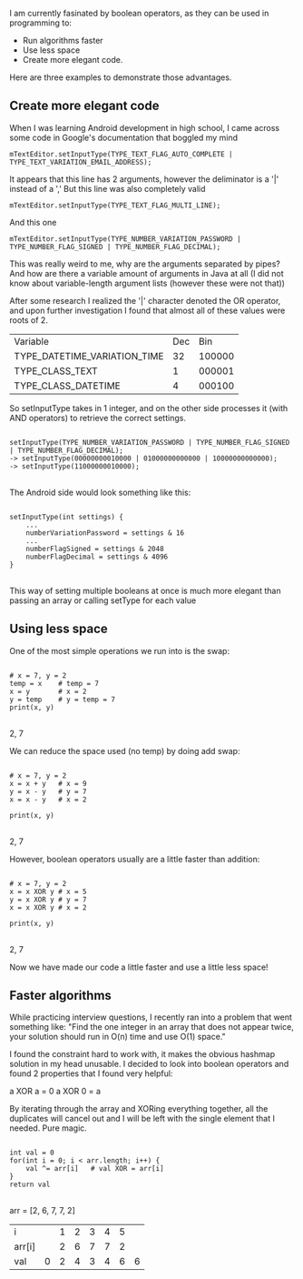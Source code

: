 
I am currently fasinated by boolean operators, as they can be used in programming to:

* Run algorithms faster
* Use less space
* Create more elegant code.

Here are three examples to demonstrate those advantages.

## Create more elegant code 
When I was learning Android development in high school, I came across some code in Google's documentation that boggled my mind

```
mTextEditor.setInputType(TYPE_TEXT_FLAG_AUTO_COMPLETE | TYPE_TEXT_VARIATION_EMAIL_ADDRESS);
```

It appears that this line has 2 arguments, however the deliminator is a '|' instead of a ','
But this line was also completely valid

```
mTextEditor.setInputType(TYPE_TEXT_FLAG_MULTI_LINE);
```

And this one

```
mTextEditor.setInputType(TYPE_NUMBER_VARIATION_PASSWORD | TYPE_NUMBER_FLAG_SIGNED | TYPE_NUMBER_FLAG_DECIMAL);
```

This was really weird to me, why are the arguments separated by pipes? And how are there a variable amount of arguments in Java at all (I did not know about variable-length argument lists (however these were not that))

After some research I realized the '|' character denoted the OR operator, and upon further investigation I found that almost all of these values were roots of 2.

<table class="table">
	<tr>
		<td>Variable</td>
		<td>Dec</td>
		<td>Bin</td>
	</tr>
	<tr>
		<td>TYPE_DATETIME_VARIATION_TIME</td>
		<td>32</td>
		<td>100000</td>
	</tr>
	<tr>
		<td>TYPE_CLASS_TEXT</td>
		<td>1</td>
		<td>000001</td>
	</tr>
	<tr>
		<td>TYPE_CLASS_DATETIME</td>
		<td>4</td>
		<td>000100</td>
	</tr>
</table>

So setInputType takes in 1 integer, and on the other side processes it (with AND operators) to retrieve the correct settings.

<pre>
<code>
setInputType(TYPE_NUMBER_VARIATION_PASSWORD | TYPE_NUMBER_FLAG_SIGNED | TYPE_NUMBER_FLAG_DECIMAL);
-> setInputType(00000000010000 | 01000000000000 | 10000000000000);
-> setInputType(11000000010000);
</code>
</pre>

The Android side would look something like this:

<pre>
<code>
setInputType(int settings) {
	...
	numberVariationPassword = settings & 16
	...
	numberFlagSigned = settings & 2048
	numberFlagDecimal = settings & 4096
}
</code>
</pre>

This way of setting multiple booleans at once is much more elegant than passing an array or calling setType for each value

## Using less space
One of the most simple operations we run into is the swap:

<pre>
<code>
# x = 7, y = 2
temp = x 	# temp = 7
x = y 		# x = 2
y = temp 	# y = temp = 7
print(x, y)
</code>
</pre>
2, 7

We can reduce the space used (no temp) by doing add swap:

<pre>
<code>
# x = 7, y = 2
x = x + y 	# x = 9
y = x - y	# y = 7
x = x - y	# x = 2

print(x, y)
</code>
</pre>
2, 7

However, boolean operators usually are a little faster than addition:

<pre>
<code>
# x = 7, y = 2
x = x XOR y	# x = 5
y = x XOR y	# y = 7
x = x XOR y	# x = 2

print(x, y)
</code>
</pre>
2, 7

Now we have made our code a little faster and use a little less space!

## Faster algorithms
While practicing interview questions, I recently ran into a problem that went something like:
"Find the one integer in an array that does not appear twice, your solution should run in O(n) time and use O(1) space."

I found the constraint hard to work with, it makes the obvious hashmap solution in my head unusable. I decided to look into boolean operators and found 2 properties that I found very helpful:

a XOR a = 0
a XOR 0 = a

By iterating through the array and XORing everything together, all the duplicates will cancel out and I will be left with the single element that I needed. Pure magic.

<pre>
<code>
int val = 0
for(int i = 0; i < arr.length; i++) {
	val ^= arr[i]	# val XOR = arr[i]
}
return val
</code>
</pre>

arr = [2, 6, 7, 7, 2]

<table class="table">
	<tr>
		<td>i</td>
		<td></td>
		<td>1</td>
		<td>2</td>
		<td>3</td>
		<td>4</td>
		<td>5</td>
		<td></td>
	</tr>
	<tr>
		<td>arr[i]</td>
		<td></td>
		<td>2</td>
		<td>6</td>
		<td>7</td>
		<td>7</td>
		<td>2</td>
		<td></td>
	</tr>
	<tr>
		<td>val</td>
		<td>0</td>
		<td>2</td>
		<td>4</td>
		<td>3</td>
		<td>4</td>
		<td>6</td>
		<td>6</td>
	</tr>
</table>